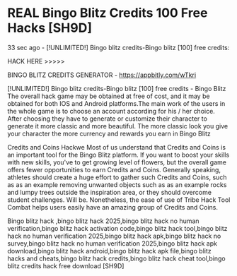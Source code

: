 # REAL Bingo Blitz Credits 100 Free Hacks [SH9D]

33 sec ago - [!UNLIMITED!] Bingo blitz credits-Bingo blitz [100] free credits:

HACK HERE >>>>> 

BINGO BLITZ CREDITS GENERATOR - https://appbitly.com/wTkri

[!UNLIMITED!] Bingo blitz credits-Bingo blitz [100] free credits - Bingo Blitz The overall hack game may be obtained at free of cost, and it may be obtained for both IOS and Android platforms.The main work of the users in the whole game is to choose an account according for his / her choice. After choosing they have to generate or customize their character to generate it more classic and more beautiful. The more classic look you give your character the more currency and rewards you earn in Bingo Blitz

Credits and Coins Hackwe Most of us understand that Credits and Coins is an important tool for the Bingo Blitz platform. If you want to boost your skills with new skills, you've to get growing level of flowers, but the overall game offers fewer opportunities to earn Credits and Coins. Generally speaking, athletes should create a huge effort to gather such Credits and Coins, such as as an example removing unwanted objects such as as an example rocks and lumpy trees outside the inspiration area, or they should overcome student challenges. Will be. Nonetheless, the ease of use of Tribe Hack Tool Combat helps users easily have an amazing group of Credits and Coins.

Bingo blitz hack ,bingo blitz hack 2025,bingo blitz hack no human verification,bingo blitz hack activation code,bingo blitz hack tool,bingo blitz hack no human verification 2025,bingo blitz hack apk,bingo blitz hack no survey,bingo blitz hack no human verification 2025,bingo blitz hack apk download,bingo blitz hack android,bingo blitz hack apk file,bingo blitz hacks and cheats,bingo blitz hack credits,bingo blitz hack cheat tool,bingo blitz credits hack free download [SH9D]

